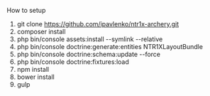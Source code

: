 How to setup

1. git clone https://github.com/ipavlenko/ntr1x-archery.git
2. composer install
3. php bin/console assets:install --symlink --relative
4. php bin/console doctrine:generate:entities NTR1XLayoutBundle
5. php bin/console doctrine:schema:update --force
6. php bin/console doctrine:fixtures:load
7. npm install
8. bower install
9. gulp

